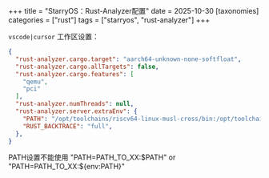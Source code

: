 +++
title = "StarryOS：Rust-Analyzer配置"
date = 2025-10-30
[taxonomies]
categories = ["rust"]
tags = ["starryos", "rust-analyzer"]
+++

`vscode|cursor` 工作区设置：
```json
{
  "rust-analyzer.cargo.target": "aarch64-unknown-none-softfloat",
  "rust-analyzer.cargo.allTargets": false,
  "rust-analyzer.cargo.features": [
    "qemu",
    "pci"
  ],
  "rust-analyzer.numThreads": null,
  "rust-analyzer.server.extraEnv": {
    "PATH": "/opt/toolchains/riscv64-linux-musl-cross/bin:/opt/toolchains/aarch64-linux-musl-cross/bin:/home/sk/.local/share/zinit/plugins/direnv---direnv:/home/sk/.local/bin:/home/sk/.rustup/toolchains/esp/xtensa-esp-elf/esp-14.2.0_20240906/xtensa-esp-elf/bin:/home/sk/.local/bin:/opt/toolchains/arm-gnu-toolchain-13.3.rel1-x86_64-aarch64-none-linux-gnu/bin:/opt/nvim-linux64/bin:/home/sk/.cursor-server/bin/5c17eb2968a37f66bc6662f48d6356a100b67be0/bin/remote-cli:/home/sk/.local/share/zinit/polaris/bin:/home/sk/.local/bin:/home/sk/.rustup/toolchains/esp/xtensa-esp-elf/esp-14.2.0_20240906/xtensa-esp-elf/bin:/home/sk/.local/bin:/opt/toolchains/arm-gnu-toolchain-13.3.rel1-x86_64-aarch64-none-linux-gnu/bin:/opt/nvim-linux64/bin:/home/sk/.cursor-server/bin/5c17eb2968a37f66bc6662f48d6356a100b67be0/bin/remote-cli:/home/sk/.local/bin:/home/sk/.cargo/bin:/usr/local/sbin:/usr/local/bin:/usr/sbin:/usr/bin:/sbin:/bin:/usr/games:/usr/local/games:/snap/bin",
    "RUST_BACKTRACE": "full",
  },
}
```

PATH设置不能使用 "PATH=PATH_TO_XX:$PATH" or "PATH=PATH_TO_XX:${env:PATH}"